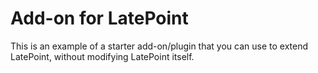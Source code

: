 # Add-on for LatePoint

This is an example of a starter add-on/plugin that you can use to extend LatePoint, without modifying LatePoint itself.
